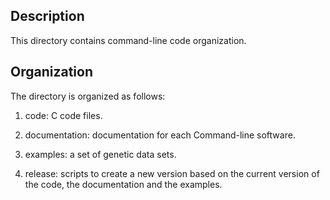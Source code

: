 Description
-----------

This directory contains command-line code organization. 

Organization 
------------
The directory is organized as follows:

1. code: C code files.

2. documentation: documentation for each Command-line software.

3. examples: a set of genetic data sets.

4. release: scripts to create a new version based on the current version of the code, the documentation and the examples.

